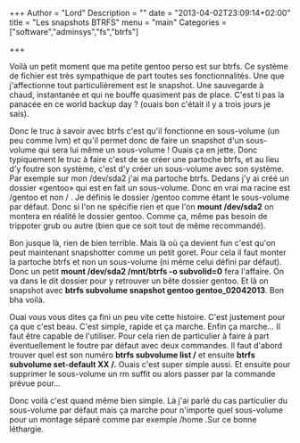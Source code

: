 +++
Author = "Lord"
Description = ""
date = "2013-04-02T23:09:14+02:00"
title = "Les snapshots BTRFS"
menu = "main"
Categories = ["software","adminsys","fs","btrfs"]

+++

Voilà un petit moment que ma petite gentoo perso est sur btrfs. Ce système de fichier est très sympathique de part toutes ses fonctionnalités. Une que j'affectionne tout particulièrement est le snapshot. Une sauvegarde à chaud, instantanée et qui ne bouffe quasiment pas de place. C'est ti pas la panacée en ce world backup day ? (ouais bon c'était il y a trois jours je sais).

Donc le truc à savoir avec btrfs c'est qu'il fonctionne en sous-volume (un peu comme lvm) et qu'il permet donc de faire un snapshot d'un sous-volume qui sera lui même un sous-volume ! Ouais ça en jette. Donc typiquement le truc à faire c'est de se créer une partoche btrfs, et au lieu d'y foutre son système, c'est d'y créer un sous-volume avec son système. Par exemple sur mon /dev/sda2 j'ai ma partoche btrfs. Dedans j'y ai créé un dossier «gentoo» qui est en fait un sous-volume. Donc en vrai ma racine est /gentoo et non / . Je définis le dossier /gentoo comme étant le sous-volume par défaut. Donc si l'on ne spécifie rien et que l'on **mount /dev/sda2** on montera en réalité le dossier gentoo. Comme ça, même pas besoin de trippoter grub ou autre (bien que ce soit tout de même recommandé).

Bon jusque là, rien de bien terrible. Mais là où ça devient fun c'est qu'on peut maintenant snapshotter comme un petit goret. Pour cela il faut monter la partoche btrfs et non un sous-volume (ni même celui défini par défaut). Donc un petit **mount /dev/sda2 /mnt/btrfs -o subvolid=0** fera l'affaire. On va dans le dit dossier pour y retrouver un bête dossier gentoo. Et là on snapshot avec **btrfs subvolume snapshot gentoo gentoo_02042013**. Bon bha voilà.

Ouai vous vous dites ça fini un peu vite cette histoire. C'est justement pour ça que c'est beau. C'est simple, rapide et ça marche. Enfin ça marche… Il faut être capable de l'utiliser. Pour cela rien de particulier à faire à part éventuellement le foutre par défaut avec deux commandes. Il faut d'abord trouver quel est son numéro **btrfs subvolume list /** et ensuite **btrfs subvolume set-default XX /.** Ouais c'est super simple aussi. Et ensuite pour supprimer le sous-volume un rm suffit ou alors passer par la commande prévue pour…

Donc voilà c'est quand même bien simple. Là j'ai parlé du cas particulier du sous-volume par défaut mais ça marche pour n'importe quel sous-volume pour un montage séparé comme par exemple /home .Sur ce bonne léthargie.
